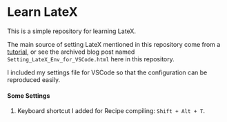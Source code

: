# Learn LateX

This is a simple repository for learning LateX.

The main source of setting LateX mentioned in this repository come from a [tutorial](https://zhuanlan.zhihu.com/p/166523064), or see the archived blog post named `Setting_LateX_Env_for_VSCode.html` here in this repository.

I included my settings file for VSCode so that the configuration can be reproduced easily.


#### Some Settings
1. Keyboard shortcut I added for Recipe compiling: `Shift + Alt + T`.
